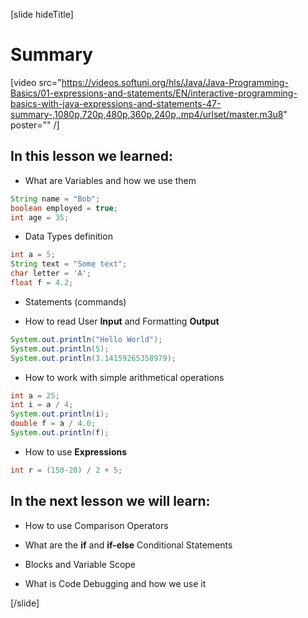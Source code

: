 [slide hideTitle]
# Summary

[video src="https://videos.softuni.org/hls/Java/Java-Programming-Basics/01-expressions-and-statements/EN/interactive-programming-basics-with-java-expressions-and-statements-47-summary-,1080p,720p,480p,360p,240p,.mp4/urlset/master.m3u8" poster="" /]

## In this lesson we learned: 

- What are Variables and how we use them

```java
String name = "Bob";
boolean employed = true;
int age = 35;
```

- Data Types definition

``` java
int a = 5;
String text = "Some text";
char letter = 'A';
float f = 4.2;
```

- Statements (commands)

- How to read User **Input** and Formatting **Output**

```java live
System.out.println("Hello World");
System.out.println(5);
System.out.println(3.14159265358979);
```

- How to work with simple arithmetical operations

```java live
int a = 25;
int i = a / 4;
System.out.println(i);
double f = a / 4.0;
System.out.println(f);
```

- How to use **Expressions** 

```java
int r = (150-20) / 2 + 5;
```

## In the next lesson we will learn:

- How to use Comparison Operators

- What are the **if** and **if-else** Conditional Statements

- Blocks and Variable Scope

- What is Code Debugging and how we use it

[/slide]
